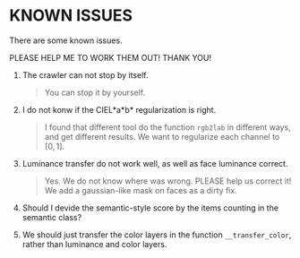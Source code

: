 # KNOWN ISSUES

There are some known issues.

PLEASE HELP ME TO WORK THEM OUT! THANK YOU!

1. The crawler can not stop by itself.
    > You can stop it by yourself.

1. I do not konw if the CIEL\*a\*b\* regularization is right.
    > I found that different tool do the function `rgb2lab` in different ways, and get different results. We want to regularize each channel to $[0,1]$.

1. Luminance transfer do not work well, as well as face luminance correct.
    > Yes. We do not know where was wrong. PLEASE help us correct it!
    > We add a gaussian-like mask on faces as a dirty fix.

1. Should I devide the semantic-style score by the items counting in the semantic class?

1. We should just transfer the color layers in the function `__transfer_color`, rather than luminance and color layers.
